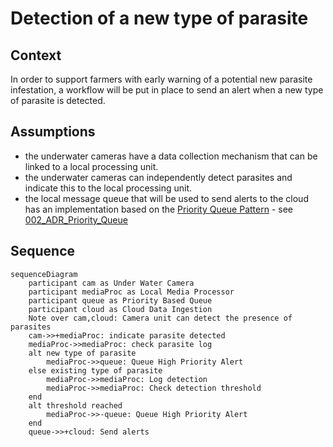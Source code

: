 # Detection of a new type of parasite

## Context

In order to support farmers with early warning of a potential new parasite infestation, a workflow will be put in place to send an alert when a new type of parasite is detected.

## Assumptions

 - the underwater cameras have a data collection mechanism that can be linked to a local processing unit.
 - the underwater cameras can independently detect parasites and indicate this to the local processing unit.
 - the local message queue that will be used to send alerts to the cloud has an implementation based on the [Priority Queue Pattern](https://learn.microsoft.com/en-us/azure/architecture/patterns/priority-queue) - see [002_ADR_Priority_Queue](../ADR/002_ADR_Priority_Queue.md)

## Sequence

```mermaid
sequenceDiagram
    participant cam as Under Water Camera
    participant mediaProc as Local Media Processor
    participant queue as Priority Based Queue
    participant cloud as Cloud Data Ingestion
    Note over cam,cloud: Camera unit can detect the presence of parasites
    cam->>+mediaProc: indicate parasite detected
    mediaProc->>mediaProc: check parasite log
    alt new type of parasite
	    mediaProc->>queue: Queue High Priority Alert
	else existing type of parasite
	    mediaProc->>mediaProc: Log detection
	    mediaProc->>mediaProc: Check detection threshold
	end
    alt threshold reached
	    mediaProc->>-queue: Queue High Priority Alert
    end
    queue->>+cloud: Send alerts